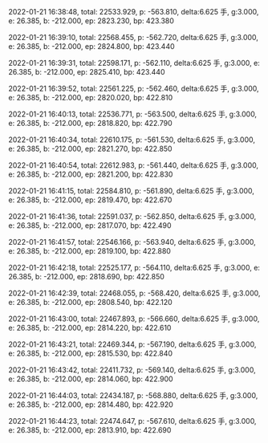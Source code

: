 2022-01-21 16:38:48, total: 22533.929, p: -563.810, delta:6.625 手, g:3.000, e: 26.385, b: -212.000, ep: 2823.230, bp: 423.380

2022-01-21 16:39:10, total: 22568.455, p: -562.720, delta:6.625 手, g:3.000, e: 26.385, b: -212.000, ep: 2824.800, bp: 423.440

2022-01-21 16:39:31, total: 22598.171, p: -562.110, delta:6.625 手, g:3.000, e: 26.385, b: -212.000, ep: 2825.410, bp: 423.440

2022-01-21 16:39:52, total: 22561.225, p: -562.460, delta:6.625 手, g:3.000, e: 26.385, b: -212.000, ep: 2820.020, bp: 422.810

2022-01-21 16:40:13, total: 22536.771, p: -563.500, delta:6.625 手, g:3.000, e: 26.385, b: -212.000, ep: 2818.820, bp: 422.790

2022-01-21 16:40:34, total: 22610.175, p: -561.530, delta:6.625 手, g:3.000, e: 26.385, b: -212.000, ep: 2821.270, bp: 422.850

2022-01-21 16:40:54, total: 22612.983, p: -561.440, delta:6.625 手, g:3.000, e: 26.385, b: -212.000, ep: 2821.200, bp: 422.830

2022-01-21 16:41:15, total: 22584.810, p: -561.890, delta:6.625 手, g:3.000, e: 26.385, b: -212.000, ep: 2819.470, bp: 422.670

2022-01-21 16:41:36, total: 22591.037, p: -562.850, delta:6.625 手, g:3.000, e: 26.385, b: -212.000, ep: 2817.070, bp: 422.490

2022-01-21 16:41:57, total: 22546.166, p: -563.940, delta:6.625 手, g:3.000, e: 26.385, b: -212.000, ep: 2819.100, bp: 422.880

2022-01-21 16:42:18, total: 22525.177, p: -564.110, delta:6.625 手, g:3.000, e: 26.385, b: -212.000, ep: 2818.690, bp: 422.850

2022-01-21 16:42:39, total: 22468.055, p: -568.420, delta:6.625 手, g:3.000, e: 26.385, b: -212.000, ep: 2808.540, bp: 422.120

2022-01-21 16:43:00, total: 22467.893, p: -566.660, delta:6.625 手, g:3.000, e: 26.385, b: -212.000, ep: 2814.220, bp: 422.610

2022-01-21 16:43:21, total: 22469.344, p: -567.190, delta:6.625 手, g:3.000, e: 26.385, b: -212.000, ep: 2815.530, bp: 422.840

2022-01-21 16:43:42, total: 22411.732, p: -569.140, delta:6.625 手, g:3.000, e: 26.385, b: -212.000, ep: 2814.060, bp: 422.900

2022-01-21 16:44:03, total: 22434.187, p: -568.880, delta:6.625 手, g:3.000, e: 26.385, b: -212.000, ep: 2814.480, bp: 422.920

2022-01-21 16:44:23, total: 22474.647, p: -567.610, delta:6.625 手, g:3.000, e: 26.385, b: -212.000, ep: 2813.910, bp: 422.690